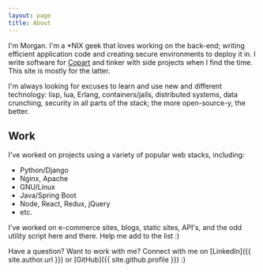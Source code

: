 ```yaml
---
layout: page
title: About
---
```

I'm Morgan. I'm a \*NIX geek that loves working on the back-end; writing efficient application code and creating secure environments to deploy it in. I write software for [Copart](https://github.com/moshorter-copart) and tinker with side projects when I find the time. This site is mostly for the latter.

I'm always looking for excuses to learn and use new and different technology: lisp, lua, Erlang, containers/jails, distributed systems, data crunching, security in all parts of the stack; the more open-source-y, the better.

## Work

I've worked on projects using a variety of popular web stacks, including:

* Python/Django
* Nginx, Apache
* GNU/Linux
* Java/Spring Boot
* Node, React, Redux, jQuery
* etc.

I've worked on e-commerce sites, blogs, static sites, API's, and the odd utility script here and there. Help me add to the list :)

Have a question? Want to work with me? Connect with me on [LinkedIn]({{ site.author.url }}) or [GitHub]({{ site.github.profile }}) :)

